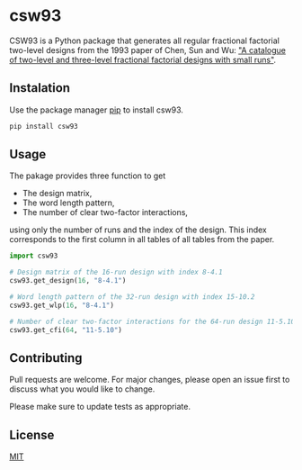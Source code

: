 # csw93

CSW93 is a Python package that generates all regular fractional factorial two-level designs from the 1993 paper of Chen, Sun and Wu: ["A catalogue of two-level and three-level fractional factorial designs with small runs"](1).

[1]: <https://www.jstor.org/stable/1403599>

## Instalation

Use the package manager [pip](https://pip.pypa.io/en/stable/) to install csw93.

```bash
pip install csw93
```

## Usage

The pakage provides three function to get

- The design matrix,
- The word length pattern,
- The number of clear two-factor interactions,

using only the number of runs and the index of the design.
This index corresponds to the first column in all tables of all tables from the paper.

```python
import csw93

# Design matrix of the 16-run design with index 8-4.1
csw93.get_design(16, "8-4.1")

# Word length pattern of the 32-run design with index 15-10.2
csw93.get_wlp(16, "8-4.1")

# Number of clear two-factor interactions for the 64-run design 11-5.10
csw93.get_cfi(64, "11-5.10")
```

## Contributing

Pull requests are welcome. For major changes, please open an issue first to discuss what you would like to change.

Please make sure to update tests as appropriate.

## License

[MIT](https://choosealicense.com/licenses/mit/)
